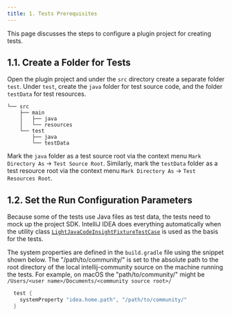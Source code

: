 ```yaml
---
title: 1. Tests Prerequisites
---
```


This page discusses the steps to configure a plugin project for creating tests.

## 1.1. Create a Folder for Tests
Open the plugin project and under the `src` directory create a separate folder `test`.
Under `test`, create the `java` folder for test source code, and the folder `testData` for test resources.
```text
└── src
    ├── main
    │   ├── java
    │   └── resources
    └── test
        ├── java
        └── testData
```
Mark the `java` folder as a test source root via the context menu `Mark Directory As`  &rarr; `Test Source Root`.
Similarly, mark the `testData` folder as a test resource root via the context menu `Mark Directory As`  &rarr; `Test Resources Root`.

## 1.2. Set the Run Configuration Parameters
Because some of the tests use Java files as test data, the tests need to mock up the project SDK.
IntelliJ IDEA does everything automatically when the utility class [`LightJavaCodeInsightFixtureTestCase`](upsource:///java/testFramework/src/com/intellij/testFramework/fixtures/LightJavaCodeInsightFixtureTestCase.java) is used as the basis for the tests.

The system properties are defined in the `build.gradle` file using the snippet shown below.
The "/path/to/community/" is set to the absolute path to the root directory of the local intellij-community source on the machine running the tests.
For example, on macOS the "path/to/community/" might be `/Users/<user name>/Documents/<community source root>/`
```groovy
  test {
    systemProperty "idea.home.path", "/path/to/community/"
  }
```
